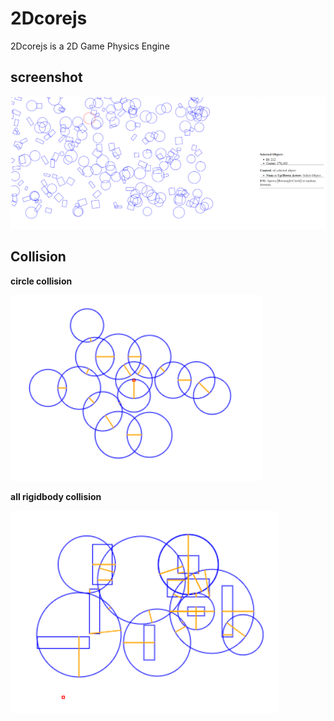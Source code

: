 # 2Dcorejs
2Dcorejs is a 2D Game Physics Engine

## screenshot

![thirddraw](./screenshot/thirddraw.png)

## Collision

**circle collision**

![Collision](./screenshot/collision.png)    

**all rigidbody collision**

![allcollision](./screenshot/allcollision.png)
